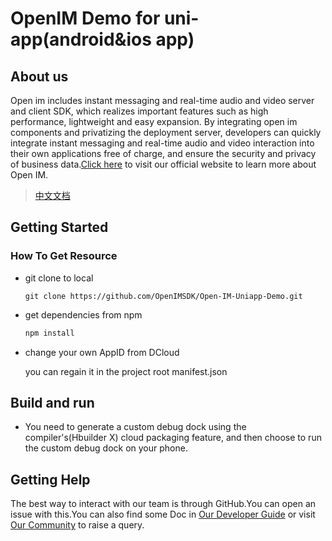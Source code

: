 # OpenIM Demo for uni-app(android&ios app)

## About us

Open im includes instant messaging and real-time audio and video server and client SDK, which realizes important features such as high performance, lightweight and easy expansion. By integrating open im components and privatizing the deployment server, developers can quickly integrate instant messaging and real-time audio and video interaction into their own applications free of charge, and ensure the security and privacy of business data.[Click here](https://www.rentsoft.cn/) to visit our official website to learn more about Open IM.

> [中文文档](https://doc.rentsoft.cn/)

## Getting Started

### How To Get Resource

- git clone to local

  ```
  git clone https://github.com/OpenIMSDK/Open-IM-Uniapp-Demo.git
  ```

- get dependencies from npm

  ```bash
  npm install
  ```

- change your own AppID from DCloud

  you can regain it in the project root manifest.json

## Build and run

- You need to generate a custom debug dock using the compiler's(Hbuilder X) cloud packaging feature, and then choose to run the custom debug dock on your phone.

## Getting Help

The best way to interact with our team is through GitHub.You can open an issue with this.You can also find some Doc in [Our Developer Guide](https://doc.rentsoft.cn/) or visit [Our Community](https://forum.rentsoft.cn/) to raise a query.

